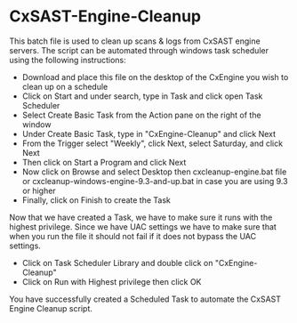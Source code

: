 # CxSAST-Engine-Cleanup

This batch file is used to clean up scans & logs from CxSAST engine servers.
The script can be automated through windows task scheduler using the following instructions:

* Download and place this file on the desktop of the CxEngine you wish to clean up on a schedule
* Click on Start and under search, type in Task and click open Task Scheduler
* Select Create Basic Task from the Action pane on the right of the window
* Under Create Basic Task, type in "CxEngine-Cleanup" and click Next
* From the Trigger select "Weekly", click Next, select Saturday, and click Next
* Then click on Start a Program and click Next
* Now click on Browse and select Desktop then cxcleanup-engine.bat file or cxcleanup-windows-engine-9.3-and-up.bat in case you are using 9.3 or higher
* Finally, click on Finish to create the Task

Now that we have created a Task, we have to make sure it runs with the highest privilege. Since we have UAC settings we have to make sure that when you run the file it should not fail if it does not bypass the UAC settings.

* Click on Task Scheduler Library and double click on "CxEngine-Cleanup"
* Click on Run with Highest privilege then click OK

You have successfully created a Scheduled Task to automate the CxSAST Engine Cleanup script.



